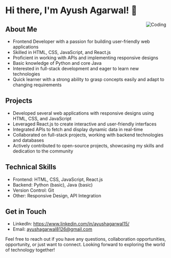 # Hi there, I'm Ayush Agarwal! 👋

<img align="right" alt="Coding" src="https://camo.githubusercontent.com/bd071f5e4ba37153f2380d90c9615e09e81becc3f8d08a98ceada12a0aec4f42/68747470733a2f2f696d67732e7365617263682e62726176652e636f6d2f63545776734b7632466337433555444535616e4472434572424c4d75706b4439424151514c33585054424d2f72733a6669743a3830303a3630303a312f673a63652f6148523063484d364c79396a5a4734752f5a484a70596d4a6962475575593239742f4c33567a5a584a7a4c7a45774e546b312f4f444d7663324e795a575675633268762f64484d764e4445334d544d324e79396a2f62325270626d63745a6e4a6c595773752f5a326c6d2e676966" data-canonical-src="https://imgs.search.brave.com/cTWvsKv2Fc7C5UDE5anDrCErBLMupkD9BAQQL3XPTBM/rs:fit:800:600:1/g:ce/aHR0cHM6Ly9jZG4u/ZHJpYmJibGUuY29t/L3VzZXJzLzEwNTk1/ODMvc2NyZWVuc2hv/dHMvNDE3MTM2Ny9j/b2RpbmctZnJlYWsu/Z2lm.gif" style="max-width: 100%; display: inline-block;" data-target="animated-image.originalImage">

## About Me
- Frontend Developer with a passion for building user-friendly web applications
- Skilled in HTML, CSS, JavaScript, and React.js
- Proficient in working with APIs and implementing responsive designs
- Basic knowledge of Python and core Java
- Interested in full-stack development and eager to learn new technologies
- Quick learner with a strong ability to grasp concepts easily and adapt to changing requirements

## Projects
- Developed several web applications with responsive designs using HTML, CSS, and JavaScript
- Leveraged React.js to create interactive and user-friendly interfaces
- Integrated APIs to fetch and display dynamic data in real-time
- Collaborated on full-stack projects, working with backend technologies and databases
- Actively contributed to open-source projects, showcasing my skills and dedication to the community

## Technical Skills
- Frontend: HTML, CSS, JavaScript, React.js
- Backend: Python (basic), Java (basic)
- Version Control: Git
- Other: Responsive Design, API Integration

## Get in Touch
- LinkedIn: https://www.linkedin.com/in/ayushagarwal15/
- Email: ayushagarwal8126@gmail.com

Feel free to reach out if you have any questions, collaboration opportunities, opportunity, or just want to connect. Looking forward to exploring the world of technology together!

